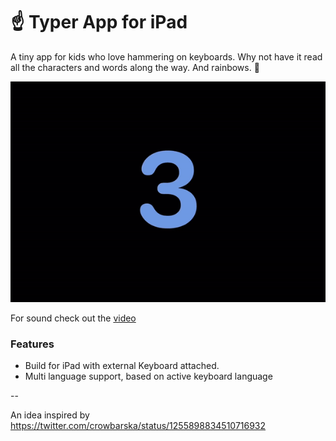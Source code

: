 # ☝️ Typer App for iPad

A tiny app for kids who love hammering on keyboards. Why not have it read all the characters and words along the way. And rainbows. 🌈

![Teaser](Assets/Typer-Demo.gif)

For sound check out the [video](https://youtu.be/xRLMbQ5TKVU)

### Features
* Build for iPad with external Keyboard attached.
* Multi language support, based on active keyboard language

--

An idea inspired by https://twitter.com/crowbarska/status/1255898834510716932
